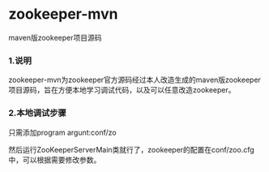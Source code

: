 # zookeeper-mvn
maven版zookeeper项目源码

### 1.说明
zookeeper-mvn为zookeeper官方源码经过本人改造生成的maven版zookeeper项目源码，旨在方便本地学习调试代码，以及可以任意改造zookeeper。


### 2.本地调试步骤

只需添加program argunt:conf/zo

然后运行ZooKeeperServerMain类就行了，zookeeper的配置在conf/zoo.cfg中，可以根据需要修改参数。




